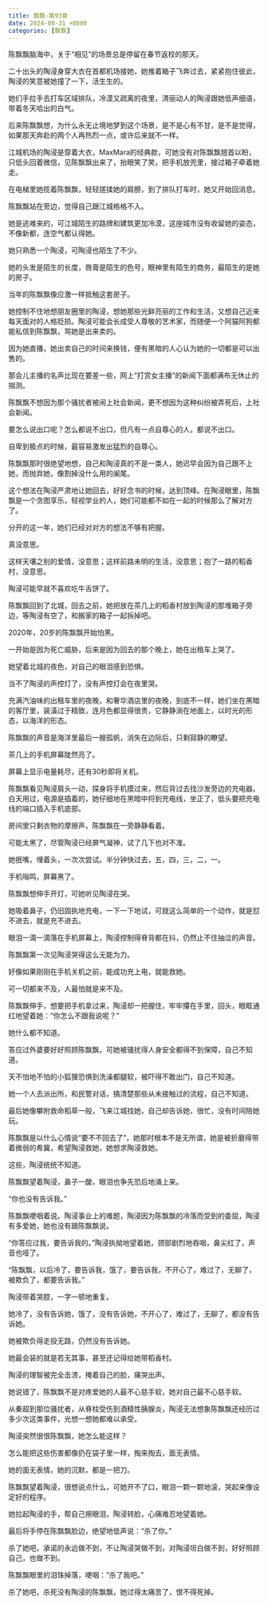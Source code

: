 ```yaml
---
title: 飘飘-第93章
date: 2024-08-31 +0800
categories: [飘飘]
---
```


陈飘飘脑海中，关于“相见”的场景总是停留在春节返校的那天。

二十出头的陶浸身穿大衣在首都机场接她，她推着箱子飞奔过去，紧紧抱住彼此，陶浸的笑意被她撞了一下，活生生的。

她们手拉手去打车区域排队，冷漠又疏离的夜里，清丽动人的陶浸跟她低声细语，带着冬天哈出的白气。

后来陈飘飘想，为什么永无止境地梦到这个场景，是不是心有不甘，是不是觉得，如果那天奔赴的两个人再热烈一点，或许后来就不一样。

江城机场的陶浸是穿着大衣，MaxMara的经典款，可她没有对陈飘飘翘首以盼，只低头回着微信，见陈飘飘出来了，抬眼笑了笑，把手机放兜里，接过箱子牵着她走。

在电梯里她揽着陈飘飘，轻轻搓揉她的肩膀，到了排队打车时，她又开始回消息。

陈飘飘站在旁边，觉得自己跟江城格格不入。

她是逃难来的，可江城陌生的路牌和建筑更加冷漠，这座城市没有收留她的姿态，不像新都，连空气都认得她。

她只熟悉一个陶浸，可陶浸也陌生了不少。

她的头发是陌生的长度，唇膏是陌生的色号，眼神里有陌生的商务，最陌生的是她的房子。

当年的陈飘飘像应激一样抵触这套房子。

她控制不住地想朋友圈里的陶浸，想她那些光鲜亮丽的工作和生活，又想自己近来每天面对的人格贬损。陶浸可能会长成受人尊敬的艺术家，而随便一个阿猫阿狗都能私信到陈飘飘，骂她是出来卖的。

因为她直播，她出卖自己的时间来换钱，便有黑暗的人心认为她的一切都是可以出售的。

那会儿主播的名声比现在要差一些，网上“打赏女主播”的新闻下面都满布无休止的揣测。

陈飘飘不想因为那个骚扰者被闹上社会新闻，更不想因为这种纠纷被弄死后，上社会新闻。

要怎么说出口呢？怎么都说不出口，但凡有一点自尊心的人，都说不出口。

自卑到极点的时候，最容易激发出猛烈的自尊心。

陈飘飘那时很绝望地想，自己和陶浸真的不是一类人，她迟早会因为自己跟不上她，而抛弃她，像割掉没什么用的阑尾。

这个想法在陶浸严肃地让她回去，好好念书的时候，达到顶峰。在陶浸眼里，陈飘飘是一个贪图享乐，轻视学业的人，她们可能都不如在一起的时候那么了解对方了。

分开的这一年，她们已经对对方的想法不够有把握。

真没意思。

这样天壤之别的爱情，没意思；这样前路未明的生活，没意思；抱了一路的稻香村，没意思。

陶浸可能早就不喜欢吃牛舌饼了。

陈飘飘回到了北城，回去之前，她把放在茶几上的稻香村放到陶浸的那堆箱子旁边，等陶浸有空了，和搬家的箱子一起拆掉吧。

2020年，20岁的陈飘飘开始怕黑。

一开始是因为死亡威胁，后来是因为回去的那个晚上，她在出租车上哭了。

她望着北城的夜色，对自己的眼泪感到恐惧。

当不了陶浸的声控灯了，没有声控灯会在夜里哭。

充满汽油味的出租车里的夜晚，和奢华酒店里的夜晚，到底不一样，她们坐在黑暗的客厅里，装潢过于精致，连月色都显得很贵，它静静淌在地面上，以时光的形态，以海洋的形态。

陈飘飘的声音是海洋里最后一艘孤帆，消失在边际后，只剩寂静的瞭望。

茶几上的手机屏幕陡然亮了。

屏幕上显示电量耗尽，还有30秒即将关机。

陈飘飘看见陶浸肩头一动，探身将手机摸过来，然后背过去找沙发旁边的充电器。白天用过，电源是插着的，她仔细地在黑暗中捋到充电线，坐正了，低头要把充电线的端口插入手机底部。

房间里只剩衣物的摩擦声，陈飘飘在一旁静静看着。

可能太黑了，尽管陶浸已经屏气凝神，试了几下也对不准。

她抿嘴，埋着头，一次次尝试。半分钟快过去，五，四，三，二，一。

手机嗡鸣，屏幕黑了。

陈飘飘想伸手开灯，可她听见陶浸在哭。

她吸着鼻子，仍旧固执地充电，一下一下地试，可就这么简单的一个动作，就是怼不进去，就是充不进去。

眼泪一滴一滴落在手机屏幕上，陶浸控制得脊背都在抖，仍然止不住抽泣的声音。

陈飘飘第一次见陶浸哭得这么无能为力。

好像如果刚刚在手机关机之前，能成功充上电，就能救她。

可一切都来不及，人最怕就是来不及。

陈飘飘伸手，想要把手机拿过来，陶浸却一把握住，牢牢攥在手里，回头，眼眶通红地望着她：“你怎么不跟我说呢？”

她什么都不知道。

答应过外婆要好好照顾陈飘飘，可她被骚扰得人身安全都得不到保障，自己不知道。

天不怕地不怕的小狐狸恐惧到洗澡都腿软，被吓得不敢出门，自己不知道。

她一个人去派出所，和民警对话，搞清楚那些从未接触过的流程，自己不知道。

最后她像攀附救命稻草一般，飞来江城找她，自己却告诉她，很忙，没有时间陪她玩。

陈飘飘是以什么心情说“要不不回去了”，她那时根本不是无所谓，她是被折磨得带着微弱的希冀，希望陶浸救她，她想求陶浸救她。

这些，陶浸统统不知道。

陈飘飘望着陶浸，鼻子一酸，眼泪也争先恐后地涌上来。

“你也没有告诉我。”

陈飘飘哽咽着说。陶浸事业上的难题，陶浸因为陈飘飘的冷落而受到的委屈，陶浸有多爱她，她也没有跟陈飘飘说。

“你答应过我，要告诉我的。”陶浸执拗地望着她，颈部剧烈地吞咽，鼻尖红了，声音也哑了。

“陈飘飘，以后冷了，要告诉我，饿了，要告诉我，不开心了，难过了，无聊了，被欺负了，都要告诉我。”

陶浸带着哭腔，一字一顿地重复。

她冷了，没有告诉她，饿了，没有告诉她，不开心了，难过了，无聊了，都没有告诉她。

她被欺负得走投无路，仍然没有告诉她。

她最会装的就是若无其事，甚至还记得给她带稻香村。

陶浸的理智被完全击溃，掩着自己的脸，痛哭出声。

她说错了，陈飘飘不是对疼爱她的人最不心慈手软，她对自己最不心慈手软。

从秦超到那位骚扰者，从脊柱受伤到酒精性胰腺炎，陶浸无法想象陈飘飘还经历过多少次这类事件，光想一想她都难以承受。

陶浸突然很恨陈飘飘，她怎么能这样？

怎么能把这些伤害都像扔在袋子里一样，掏来掏去，面无表情。

她的面无表情，她的沉默，都是一把刀。

陈飘飘望着陶浸，很想说点什么，可她开不了口，眼泪一颗一颗地滚，哭起来像设定好的程序。

她拉起陶浸的手，帮自己擦眼泪，陶浸转脸，心痛难忍地望着她。

最后将手停在陈飘飘脸边，绝望地低声说：“杀了你。”

杀了她吧，承诺的永远做不到，不让陶浸哭做不到，对陶浸坦白做不到，好好照顾自己，也做不到。

陈飘飘眼里的泪珠掉落，哽咽：“杀了我吧。”

杀了她吧，杀死没有陶浸的陈飘飘，她过得太痛苦了，恨不得死掉。

